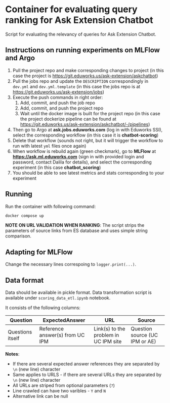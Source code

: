 # Container for evaluating query ranking for Ask Extension Chatbot

Script for evaluating the relevancy of queries for Ask Extension Chatbot.

## Instructions on running experiments on MLFlow and Argo

1. Pull the project repo and make corresponding changes to project (in this case the project is https://git.eduworks.us/ask-extension/askchatbot)
2. Pull the jobs repo and update the `DESCRIPTION` correspondingly in `dev.yml` and `dev.yml.template` (in this case the jobs repo is at https://git.eduworks.us/ask-extension/jobs)
3. Execute the push commands in right order:
    1. Add, commit, and push the job repo
    2. Add, commit, and push the project repo
    3. Wait until the docker image is built for the project repo (in this case the project dockerize pipeline can be found at https://git.eduworks.us/ask-extension/askchatbot/-/pipelines)
4. Then go to Argo at __ask.jobs.eduworks.com__ (log in with Eduworks SSI), select the corresponding workflow (in this case it is __chatbot-scoring__)
5. Delete that workflow (sounds not right, but it will trigger the workflow to run with latest `yml` files once again)
6. When workflow is rebuild again (green checkmark), go to __MLFlow__ at __https://ask.ml.eduworks.com__ (sign in with provided login and password, contact Dalila for details), and select the corresponding experiment (in this case __chatbot_scoring__)
7. You should be able to see latest metrics and stats corresponding to your experiment

## Running

Run the container with following command:
```bash
docker compose up
```

__NOTE ON URL VALIDATION WHEN RANKING__:
The script strips the parameters of source links from ES database and uses simple string comparison.

## Adapting for MLFlow

Change the necessary lines correspoing to `logger.print(...)`.

## Data format

Data should be available in pickle format. Data transformation script is available under `scoring_data_etl.ipynb` notebook.

It consists of the following columns:

| Question         | ExpectedAnswer                  | URL                                   | Source                         |
|------------------|---------------------------------|---------------------------------------|--------------------------------|
| Questions itself | Reference answer(s) from UC IPM | Link(s) to the problem in UC IPM site | Question source (UC IPM or AE) |

__Notes__:
* If there are several expected answer references they are separated by `\n` (new line) character
* Same applies to URLS - if there are several URLs they are separated by `\n` (new line) character
* All URLs are striped from optional parameters (`?`)
* Line crawled can have two varibles - `Y` and `N`
* Alternative link can be null
